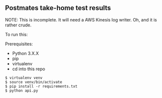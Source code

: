 Postmates take-home test results
--------------------------------

NOTE: This is incomplete. It will need a AWS Kinesis log writer. Oh, and it is rather crude.

To run this:

Prerequisites:
* Python 3.X.X
* pip
* virtualenv
* cd into this repo

```
$ virtualenv venv
$ source venv/bin/activate
$ pip install -r requirements.txt
$ python api.py
```

